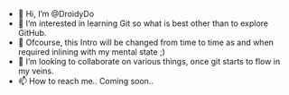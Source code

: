 - 👋 Hi, I’m @DroidyDo
- 👀 I’m interested in learning Git so what is best other than to explore GitHub.
- 🌱 Ofcourse, this Intro will be changed from time to time as and when required inlining with my mental state ;)
- 💞️ I’m looking to collaborate on various things, once git starts to flow in my veins.
- 📫 How to reach me.. Coming soon..

<!---
DroidyDo/DroidyDo is a ✨ special ✨ repository because its `README.md` (this file) appears on your GitHub profile.
You can click the Preview link to take a look at your changes.
--->
